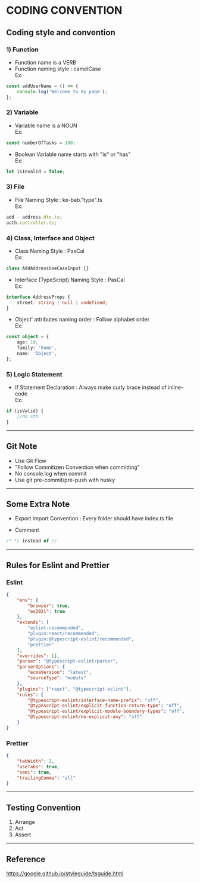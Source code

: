 # CODING CONVENTION

## Coding style and convention

### 1) Function

- Function name is a VERB
- Function naming style : camelCase  
  Ex:

```javascript
const addUserName = () => {
	console.log('Welcome to my page');
};
```

### 2) Variable

- Variable name is a NOUN  
  Ex:

```javascript
const numberOfTasks = 100;
```

- Boolean Variable name starts with "is" or "has"  
  Ex:

```javascript
let isInvalid = false;
```

### 3) File

- File Naming Style : ke-bab."type".ts  
  Ex:

```javascript
add - address.dto.ts;
auth.controller.ts;
```

### 4) Class, Interface and Object

- Class Naming Style : PasCal  
  Ex:

```javascript
class AddAddressUseCaseInput {}
```

- Interface (TypeScript) Naming Style : PasCal  
  Ex:

```typescript
interface AddressProps {
	street: string | null | undefined;
}
```

- Object' attributes naming order : Follow alphabet order  
  Ex:

```typescript
const object = {
	age: 19,
	family: 'home',
	name: 'Object',
};
```

### 5) Logic Statement

- If Statement Declaration : Always make curly brace instead of inline-code  
  Ex:

```typescript
if (isValid) {
	//do sth
}
```

---

## Git Note

- Use Git Flow
- "Follow Commitizen Convention when committing"
- No console.log when commit
- Use git pre-commit/pre-push with husky

---

## Some Extra Note

- Export Import Convention : Every folder should have index.ts file

- Comment

```typescript
/* */ instead of //
```

---

## Rules for Eslint and Prettier

### Eslint

```json
{
	"env": {
		"browser": true,
		"es2021": true
	},
	"extends": [
		"eslint:recommended",
		"plugin:react/recommended",
		"plugin:@typescript-eslint/recommended",
		"prettier"
	],
	"overrides": [],
	"parser": "@typescript-eslint/parser",
	"parserOptions": {
		"ecmaVersion": "latest",
		"sourceType": "module"
	},
	"plugins": ["react", "@typescript-eslint"],
	"rules": {
		"@typescript-eslint/interface-name-prefix": "off",
		"@typescript-eslint/explicit-function-return-type": "off",
		"@typescript-eslint/explicit-module-boundary-types": "off",
		"@typescript-eslint/no-explicit-any": "off"
	}
}
```

### Prettier

```json
{
	"tabWidth": 2,
	"useTabs": true,
	"semi": true,
	"trailingComma": "all"
}
```

---

## Testing Convention

1. Arrange
2. Act
3. Assert

---

## Reference

https://google.github.io/styleguide/tsguide.html
